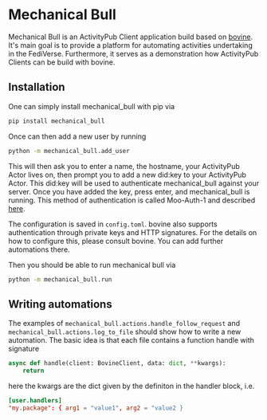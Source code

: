 # Mechanical Bull

Mechanical Bull is an ActivityPub Client application build based on [bovine](https://codeberg.org/helge/bovine/). It's main goal is to provide a platform for automating activities undertaking in the FediVerse. Furthermore, it serves as a demonstration how ActivityPub Clients can be build with bovine.

## Installation

One can simply install mechanical_bull with pip via

```bash
pip install mechanical_bull
```

Once can then add a new user by running

```bash
python -m mechanical_bull.add_user
```

This will then ask you to enter a name, the hostname, your ActivityPub Actor lives on, then prompt you to add a new did:key to your ActivityPub Actor. This did:key will be used to authenticate mechanical_bull against your server. Once you have added the key, press enter, and mechanical_bull is running. This method of authentication is called Moo-Auth-1 and described [here](https://blog.mymath.rocks/2023-03-15/BIN1_Moo_Authentication_and_Authoriation).

The configuration is saved in `config.toml`. bovine also supports authentication through private keys and HTTP signatures. For the details on how to configure this, please consult bovine. You can add further automations there.

Then you should be able to run mechanical bull via

```bash
python -m mechanical_bull.run
```

## Writing automations

The examples of `mechanical_bull.actions.handle_follow_request` and `mechanical_bull.actions.log_to_file` should show how to write a new automation. The basic idea is that each file contains a function handle with signature

```python
async def handle(client: BovineClient, data: dict, **kwargs):
    return
```

here the kwargs are the dict given by the definiton in the handler block, i.e.

```toml
[user.handlers]
"my.package": { arg1 = "value1", arg2 = "value2 }
```

